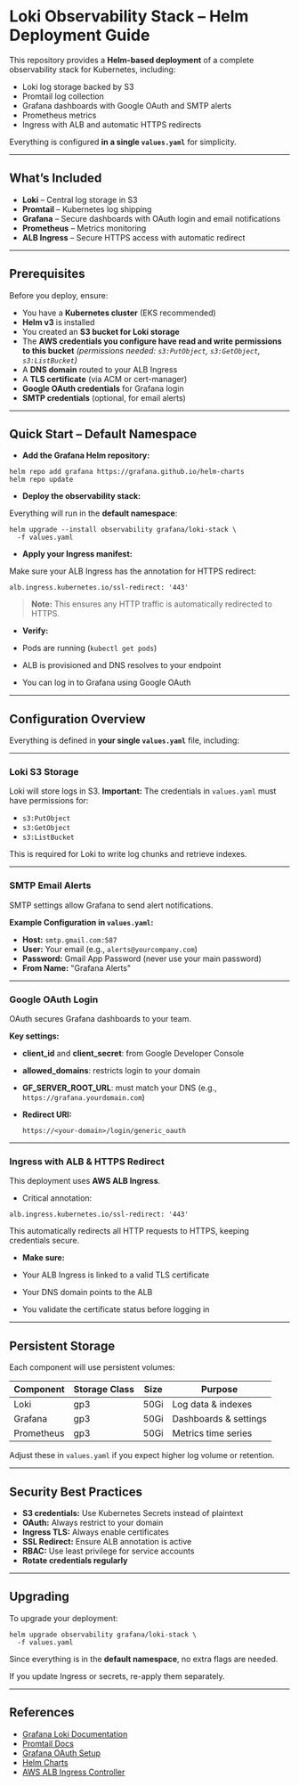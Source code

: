 # Loki Observability Stack – Helm Deployment Guide

This repository provides a **Helm-based deployment** of a complete observability stack for Kubernetes, including:

*  Loki log storage backed by S3
*  Promtail log collection
*  Grafana dashboards with Google OAuth and SMTP alerts
*  Prometheus metrics
*  Ingress with ALB and automatic HTTPS redirects

Everything is configured **in a single `values.yaml`** for simplicity.

---

##  What’s Included

* **Loki** – Central log storage in S3
* **Promtail** – Kubernetes log shipping
* **Grafana** – Secure dashboards with OAuth login and email notifications
* **Prometheus** – Metrics monitoring
* **ALB Ingress** – Secure HTTPS access with automatic redirect

---

##  Prerequisites

Before you deploy, ensure:

* You have a **Kubernetes cluster** (EKS recommended)
* **Helm v3** is installed
* You created an **S3 bucket for Loki storage**
* The **AWS credentials you configure have read and write permissions to this bucket**
  *(permissions needed: `s3:PutObject`, `s3:GetObject`, `s3:ListBucket`)*
* A **DNS domain** routed to your ALB Ingress
* A **TLS certificate** (via ACM or cert-manager)
* **Google OAuth credentials** for Grafana login
* **SMTP credentials** (optional, for email alerts)

---

##  Quick Start – Default Namespace

* **Add the Grafana Helm repository:**

```
helm repo add grafana https://grafana.github.io/helm-charts
helm repo update
```

* **Deploy the observability stack:**

Everything will run in the **default namespace**:

```
helm upgrade --install observability grafana/loki-stack \
  -f values.yaml
```

* **Apply your Ingress manifest:**

Make sure your ALB Ingress has the annotation for HTTPS redirect:

```
alb.ingress.kubernetes.io/ssl-redirect: '443'
```

> **Note:** This ensures any HTTP traffic is automatically redirected to HTTPS.

* **Verify:**

* Pods are running (`kubectl get pods`)
* ALB is provisioned and DNS resolves to your endpoint
* You can log in to Grafana using Google OAuth

---

##  Configuration Overview

Everything is defined in **your single `values.yaml`** file, including:

---

###  Loki S3 Storage

Loki will store logs in S3.
**Important:** The credentials in `values.yaml` must have permissions for:

* `s3:PutObject`
* `s3:GetObject`
* `s3:ListBucket`

This is required for Loki to write log chunks and retrieve indexes.

---

###  SMTP Email Alerts

SMTP settings allow Grafana to send alert notifications.

**Example Configuration in `values.yaml`:**

* **Host:** `smtp.gmail.com:587`
* **User:** Your email (e.g., `alerts@yourcompany.com`)
* **Password:** Gmail App Password (never use your main password)
* **From Name:** "Grafana Alerts"

---

###  Google OAuth Login

OAuth secures Grafana dashboards to your team.

**Key settings:**

* **client\_id** and **client\_secret**: from Google Developer Console
* **allowed\_domains**: restricts login to your domain
* **GF\_SERVER\_ROOT\_URL**: must match your DNS (e.g., `https://grafana.yourdomain.com`)
* **Redirect URI:**

  ```
  https://<your-domain>/login/generic_oauth
  ```

---

###  Ingress with ALB & HTTPS Redirect

This deployment uses **AWS ALB Ingress**.

* Critical annotation:

```
alb.ingress.kubernetes.io/ssl-redirect: '443'
```

This automatically redirects all HTTP requests to HTTPS, keeping credentials secure.

* **Make sure:**

* Your ALB Ingress is linked to a valid TLS certificate
* Your DNS domain points to the ALB
* You validate the certificate status before logging in

---

##  Persistent Storage

Each component will use persistent volumes:

| Component  | Storage Class | Size | Purpose               |
| ---------- | ------------- | ---- | --------------------- |
| Loki       | gp3           | 50Gi | Log data & indexes    |
| Grafana    | gp3           | 50Gi | Dashboards & settings |
| Prometheus | gp3           | 50Gi | Metrics time series   |

Adjust these in `values.yaml` if you expect higher log volume or retention.

---

##  Security Best Practices

* **S3 credentials:** Use Kubernetes Secrets instead of plaintext
* **OAuth:** Always restrict to your domain
* **Ingress TLS:** Always enable certificates
* **SSL Redirect:** Ensure ALB annotation is active
* **RBAC:** Use least privilege for service accounts
* **Rotate credentials regularly**

---

##  Upgrading

To upgrade your deployment:

```
helm upgrade observability grafana/loki-stack \
  -f values.yaml
```

Since everything is in the **default namespace**, no extra flags are needed.

If you update Ingress or secrets, re-apply them separately.

---

##  References

* [Grafana Loki Documentation](https://grafana.com/docs/loki/latest/)
* [Promtail Docs](https://grafana.com/docs/loki/latest/clients/promtail/)
* [Grafana OAuth Setup](https://grafana.com/docs/grafana/latest/setup-grafana/configure-security/#configure-oauth)
* [Helm Charts](https://github.com/grafana/helm-charts)
* [AWS ALB Ingress Controller](https://kubernetes-sigs.github.io/aws-load-balancer-controller/)
